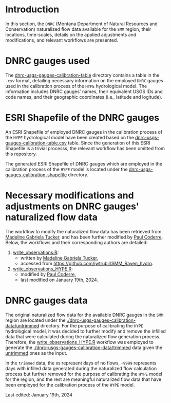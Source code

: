 # Introduction

In this section, the `DNRC` (Montana Department of Natural Resources and Conservation) naturalized flow data available for the `SMM` region, their locations, time-scales, details on the applied adjustments and modifications, and relevant workflows are presented.

# DNRC gauges used
The [dnrc-usgs-gauges-calibration-table](./dnrc-usgs-gauges-calibration-table) directory contains a table in the `.csv` format, detailing necessary information on the employed `DNRC` gauges used in the calibration process of the `HYPE` hydrological model. The information includes DNRC gauges' names, their equivalent USGS IDs and code names, and their geographic coordinates (i.e., latitude and logitude).

# ESRI Shapefile of the DNRC gauges
An ESRI Shapefile of employed DNRC gauges in the calibration process of the `HYPE` hydrological model have been created based on the [dnrc-usgs-gauges-calibration-table.csv](./dnrc-usgs-gauges-calibration-table/dnrc-usgs-gauges-calibration-table.csv) table. Since the generation of this ESRI Shapefile is a trivial processs, the relevant workflow has been omitted from this repository.

The generated ESRI Shapefile of DNRC gauges which are employed in the calibration process of the `HYPE` model is located under the [dnrc-usgs-gauges-calibration-shapefile](./dnrc-usgs-gauges-calibration-shapefile) directory.

# Necessary modifications and adjustments on DNRC gauges' naturalized flow data
The workflow to modify the naturalized flow data has been retrieved from [Madeline Gabriela Tucker](mailto:mgtucker@uwaterloo.ca), and has been further modified by [Paul Coderre](mailto:paul.coderre@ucalgary.ca). Below, the workflows and their corresponding authors are detailed:
1. [write_observations.R](./dnrc-usgs-gauges-calibration-workflow/write_observations.R):
	* written by [Madeline Gabriela Tucker](mailto:mgtucker@uwaterloo.ca),
	* accessed from https://github.com/jwtrubil/SMM_Raven_hydro.
2. [write_observations_HYPE.R](./dnrc-usgs-gauges-calibration-workflow/write_observations_HYPE.R):
	* modified by [Paul Coderre](mailto:paul.coderre@ucalgary.ca),
	* last modified on January 19th, 2024.

# DNRC gauges data
The original naturalized flow data for the available DNRC gauges in the `SMM` region are located under the [./dnrc-usgs-gauges-calibration-data/untrimmed](./dnrc-usgs-gauges-calibration-data/untrimmed) directory. For the purpose of calibrating the `HYPE` hydrological model, it was decided to further modify and remove the infilled data that were calculated during the naturalized flow generation process. Therefore, the [write_observations_HYPE.R](./dnrc-usgs-gauges-calibration-workflow/write_observations_HYPE.R) workflow was employed to generate the [./dnrc-usgs-gauges-calibration-data/trimmed](./dnrc-usgs-gauges-calibration-data/trimmed) data given the [untrimmed](./dnrc-usgs-gauges-calibration-data/untrimmed) ones as the input.

In the `trimmed` data, the `0`s represent days of no flows, `-9999` represents days with infilled data generated during the naturalized flow calculation process but further removed for the purpose of calibrating the `HYPE` model for the region, and the rest are meaningful naturalized flow data that have been employed for the calibration process of the `HYPE` model.

Last edited: January 19th, 2024
